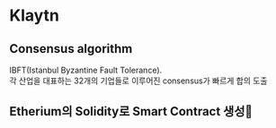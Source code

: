 # Klaytn

## Consensus algorithm

IBFT(Istanbul Byzantine Fault Tolerance).  
각 산업을 대표하는 32개의 기업들로 이루어진 consensus가 빠르게 합의 도출

## Etherium의 Solidity로 Smart Contract 생성
